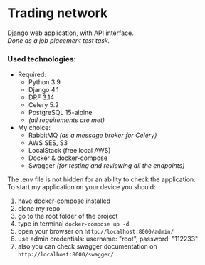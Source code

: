 # Trading network
Django web application, with API interface.</br>
_Done as a job placement test task._

### Used technologies: 
 - Required:
   - Python 3.9
   - Django 4.1
   - DRF 3.14
   - Celery 5.2
   - PostgreSQL 15-alpine
   - _(all requirements are met)_
 - My choice:
   - RabbitMQ _(as a message broker for Celery)_
   - AWS SES, S3
   - LocalStack (free local AWS)
   - Docker & docker-compose
   - Swagger _(for testing and reviewing all the endpoints)_
 
The .env file is not hidden for an ability to check the application.</br>
To start my application on your device you should:
1) have docker-compose installed
2) clone my repo
3) go to the root folder of the project
4) type in terminal `docker-compose up -d`
5) open your browser on `http://localhost:8000/admin/`
6) use admin credentials: username: "root", password: "112233"
7) also you can check swagger documentation on `http://localhost:8000/swagger/`
